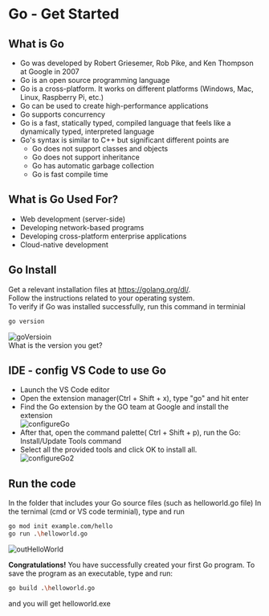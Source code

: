 # Go - Get Started

## What is Go 
- Go was developed by Robert Griesemer, Rob Pike, and Ken Thompson at Google in 2007
- Go is an open source programming language
- Go is a cross-platform. It works on different platforms (Windows, Mac, Linux, Raspberry Pi, etc.)
- Go can be used to create high-performance applications
- Go supports concurrency
- Go is a fast, statically typed, compiled language that feels like a dynamically typed, interpreted language
- Go's syntax is similar to C++ but significant different points are
	- Go does not support classes and objects
	- Go does not support inheritance
	- Go has automatic garbage collection
	- Go is fast compile time

## What is Go Used For?
- Web development (server-side)
- Developing network-based programs
- Developing cross-platform enterprise applications
- Cloud-native development

## Go Install
Get a relevant installation files at https://golang.org/dl/.
</br>Follow the instructions related to your operating system. </br>
To verify if Go was installed successfully, run this command in terminial
```sh
go version
```
![goVersioin](https://user-images.githubusercontent.com/73010204/135742492-8ef5c0ed-7cb2-4ac2-9261-01651b3200ad.PNG)</br>
What is the version you get?

## IDE - config VS Code to use Go
- Launch the VS Code editor
- Open the extension manager(Ctrl + Shift + x), type "go" and hit enter
- Find the Go extension by the GO team at Google and install the extension</br>
![configureGo](https://user-images.githubusercontent.com/73010204/135742278-8c8abec2-91d9-4f0e-b0b3-296b2f539222.PNG)
- After that, open the command palette( Ctrl + Shift + p), run the Go: Install/Update Tools command
- Select all the provided tools and click OK to install all.</br>
![configureGo2](https://user-images.githubusercontent.com/73010204/135742282-963c311a-8286-4ac7-a960-5c1501a52474.PNG)

## Run the code
In the folder that includes your Go source files (such as helloworld.go file)
In the ternimal (cmd or VS code terminial), type and run
```sh
go mod init example.com/hello
go run .\helloworld.go
```
![outHelloWorld](https://user-images.githubusercontent.com/73010204/135742322-ed7c686f-66da-4604-96fe-3490e99d2d5c.png)

**Congratulations!** You have successfully created your first Go program.
To save the program as an executable, type and run:
```sh
go build .\helloworld.go
```
and you will get helloworld.exe
